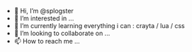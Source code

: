 - 👋 Hi, I’m @splogster
- 👀 I’m interested in ...
- 🌱 I’m currently learning everything i can : crayta / lua / css 
- 💞️ I’m looking to collaborate on ...
- 📫 How to reach me ...

<!---
splogster/splogster is a ✨ special ✨ repository because its `README.md` (this file) appears on your GitHub profile.
You can click the Preview link to take a look at your changes.
--->
